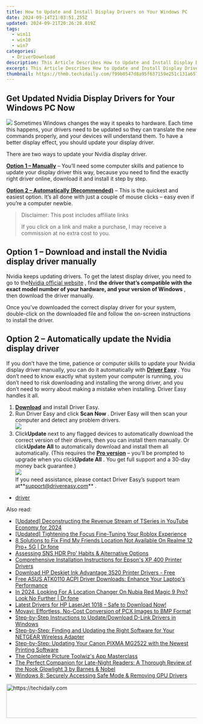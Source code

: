 ```yaml
---
title: How to Update and Install Display Drivers on Your Windows PC
date: 2024-09-14T21:03:51.255Z
updated: 2024-09-21T20:26:28.019Z
tags:
  - win11
  - win10
  - win7
categories:
  - DriverDownload
description: This Article Describes How to Update and Install Display Drivers on Your Windows PC
excerpt: This Article Describes How to Update and Install Display Drivers on Your Windows PC
thumbnail: https://thmb.techidaily.com/f99b0547d8a95f637159e251c131a6578ae71b255445af767dc74d5fd38281e0.jpg
---
```


## Get Updated Nvidia Display Drivers for Your Windows PC Now

![](https://images.drivereasy.com/wp-content/uploads/2018/08/img_5b7e946a16130-300x190.jpg) Sometimes Windows changes the way it speaks to hardware. Each time this happens, your drivers need to be updated so they can translate the new commands properly, and your devices will understand them. To have a better display effect, you should update your display driver.

There are two ways to update your Nvidia display driver.

[**Option 1 – Manually**](https://tools.techidaily.com/drivereasy/download/) – You’ll need some computer skills and patience to update your display driver this way, because you need to find the exactly right driver online, download it and install it step by step.

[**Option 2 – Automatically (Recommended)**](https://www.drivereasy.com/knowledge/nvidia-display-driver-download-and-install-for-windows/#o2) – This is the quickest and easiest option. It’s all done with just a couple of mouse clicks – easy even if you’re a computer newbie.

>  Disclaimer: This post includes affiliate links
>
>  If you click on a link and make a purchase, I may receive a commission at no extra cost to you.
>

## Option 1 – Download and install the Nvidia display driver manually

 Nvidia keeps updating drivers. To get the latest display driver, you need to go to the[Nvidia official website](https://www.nvidia.com/Download/index.aspx?lang=en-us) , find **the driver that’s compatible with the exact model number of your hardware, and your version of Windows** , then download the driver manually.

 Once you’ve downloaded the correct display driver for your system, double-click on the downloaded file and follow the on-screen instructions to install the driver.

## Option 2 – Automatically update the Nvidia display driver

 If you don’t have the time, patience or computer skills to update your Nvidia display driver manually, you can do it automatically with **[Driver Easy](https://tools.techidaily.com/drivereasy/download/)**  . You don’t need to know exactly what system your computer is running, you don’t need to risk downloading and installing the wrong driver, and you don’t need to worry about making a mistake when installing. Driver Easy handles it all.

1. **[Download](https://tools.techidaily.com/drivereasy/download/)**  and install Driver Easy.
2. Run Driver Easy and click **Scan Now** . Driver Easy will then scan your computer and detect any problem drivers.  
![](https://images.drivereasy.com/wp-content/uploads/2018/09/img_5ba09ca3136e1.jpg)
3. Click**Update** next to any flagged devices to automatically download the correct version of their drivers, then you can install them manually. Or click**Update All** to automatically download and install them all automatically. (This requires the **[Pro version](https://tools.techidaily.com/drivereasy/download/)**  – you’ll be prompted to upgrade when you click**Update All** . You get full support and a 30-day money back guarantee.)  
![](https://images.drivereasy.com/wp-content/uploads/2018/09/img_5bacace00b167.jpg)  
 If you need assistance, please contact Driver Easy’s support team at**<support@drivereasy.com>** .

* [driver](https://tools.techidaily.com/drivereasy/download/)

<ins class="adsbygoogle"
     style="display:block"
     data-ad-format="autorelaxed"
     data-ad-client="ca-pub-7571918770474297"
     data-ad-slot="1223367746"></ins>

<ins class="adsbygoogle"
     style="display:block"
     data-ad-client="ca-pub-7571918770474297"
     data-ad-slot="8358498916"
     data-ad-format="auto"
     data-full-width-responsive="true"></ins>

<span class="atpl-alsoreadstyle">Also read:</span>
<div><ul>
<li><a href="https://youtube-web.techidaily.com/ed-deconstructing-the-revenue-stream-of-tseries-in-youtube-economy-for-2024/"><u>[Updated] Deconstructing the Revenue Stream of TSeries in YouTube Economy for 2024</u></a></li>
<li><a href="https://some-approaches.techidaily.com/updated-tightening-the-focus-fine-tuning-your-roblox-experience/"><u>[Updated] Tightening the Focus Fine-Tuning Your Roblox Experience</u></a></li>
<li><a href="https://location-fake.techidaily.com/8-solutions-to-fix-find-my-friends-location-not-available-on-realme-12-proplus-5g-drfone-by-drfone-virtual-android/"><u>8 Solutions to Fix Find My Friends Location Not Available On Realme 12 Pro+ 5G | Dr.fone</u></a></li>
<li><a href="https://extra-information.techidaily.com/assessing-sns-hdr-pro-habits-and-alternative-options/"><u>Assessing SNS HDR Pro’ Habits & Alternative Options</u></a></li>
<li><a href="https://win-amazing.techidaily.com/comprehensive-installation-instructions-for-epsons-xp-400-printer-drivers/"><u>Comprehensive Installation Instructions for Epson's XP 400 Printer Drivers</u></a></li>
<li><a href="https://win-amazing.techidaily.com/download-hp-deskjet-ink-advantage-3520-printer-drivers-free/"><u>Download HP Deskjet Ink Advantage 3520 Printer Drivers - Free</u></a></li>
<li><a href="https://win-amazing.techidaily.com/free-asus-atk0110-acpi-driver-downloads-enhance-your-laptops-performance/"><u>Free ASUS ATK0110 ACPI Driver Downloads: Enhance Your Laptop's Performance</u></a></li>
<li><a href="https://phone-solutions.techidaily.com/in-2024-looking-for-a-location-changer-on-nubia-red-magic-9-pro-look-no-further-drfone-by-drfone-virtual-android/"><u>In 2024, Looking For A Location Changer On Nubia Red Magic 9 Pro? Look No Further | Dr.fone</u></a></li>
<li><a href="https://win-amazing.techidaily.com/1722972432286-latest-drivers-for-hp-laserjet-1018-safe-to-download-now/"><u>Latest Drivers for HP LaserJet 1018 - Safe to Download Now!</u></a></li>
<li><a href="https://techtrends.techidaily.com/movavi-effortless-no-cost-conversion-of-pcx-images-to-bmp-format/"><u>Movavi: Effortless, No-Cost Conversion of PCX Images to BMP Format</u></a></li>
<li><a href="https://win-amazing.techidaily.com/step-by-step-instructions-to-updatedownload-d-link-drivers-in-windows/"><u>Step-by-Step Instructions to Update/Download D-Link Drivers in Windows</u></a></li>
<li><a href="https://win-amazing.techidaily.com/step-by-step-finding-and-updating-the-right-software-for-your-netgear-wireless-adapter/"><u>Step-by-Step: Finding and Updating the Right Software for Your NETGEAR Wireless Adapter</u></a></li>
<li><a href="https://win-amazing.techidaily.com/step-by-step-updating-your-canon-pixma-mg2522-with-the-newest-printing-software/"><u>Step-by-Step: Updating Your Canon PIXMA MG2522 with the Newest Printing Software</u></a></li>
<li><a href="https://extra-information.techidaily.com/the-complete-picture-toolwizs-app-masterclass/"><u>The Complete Picture Toolwiz's App Masterclass</u></a></li>
<li><a href="https://buynow-info.techidaily.com/the-perfect-companion-for-late-night-readers-a-thorough-review-of-the-nook-glowlight-3-by-barnes-and-nobel/"><u>The Perfect Companion for Late-Night Readers: A Thorough Review of the Nook Glowlight 3 by Barnes & Nobel</u></a></li>
<li><a href="https://network-issues.techidaily.com/windows-8-securely-accessing-safe-mode-and-removing-gpu-drivers/"><u>Windows 8: Securely Accessing Safe Mode & Removing GPU Drivers</u></a></li>
</ul></div>

<!-- affiliate ads begin -->
<a href="https://ephamedtechinc.pxf.io/c/5597632/2137203/26400" target="_top" id="2137203">
  <img src="//a.impactradius-go.com/display-ad/26400-2137203" border="0" alt="https://techidaily.com" width="728" height="90"/>
</a>
<img height="0" width="0" src="https://ephamedtechinc.pxf.io/i/5597632/2137203/26400" style="position:absolute;visibility:hidden;" border="0" />
<!-- affiliate ads end -->


